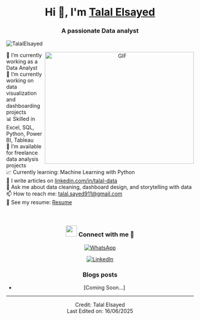   <h1 align="center">Hi 👋, I'm <a href="#" target="blank">Talal Elsayed</a></h1>
<h3 align="center">A passionate Data analyst</h3>

<p align="left">
  <img src="https://komarev.com/ghpvc/?username=TalalElsayed&label=Profile%20views&color=0e75b6&style=flat" alt="TalalElsayed" />
</p>

<a target="_blank" align="center">
  <img align="right" top="500" height="300" width="400" alt="GIF" src="https://media.giphy.com/media/SWoSkN6DxTszqIKEqv/giphy.gif">
</a>

 
 
 🔭 I’m currently working as a Data Analyst  
🌱 I’m currently working on data visualization and dashboarding projects  
📊 Skilled in Excel, SQL, Python, Power BI, Tableau  
🤝 I’m available for freelance data analysis projects  
📈 Currently learning: Machine Learning with Python  
📝 I write articles on [linkedin.com/in/talal-data](linkedin.com/in/talal-data      )  
💬 Ask me about data cleaning, dashboard design, and storytelling with data  
📫 How to reach me: talal.sayed911@gmail.com  
📄 See my resume: [Resume](#)  

<br/>

<h3 align="center">
  <img src="https://media.giphy.com/media/iY8CRBdQXODJSCERIr/giphy.gif" width="30" height="30"> Connect with me 🤝
</h3>


  <div align="center" class="icons-social">
  <!-- WhatsApp -->
<a target="_blank" href="https://wa.me/201091993568">
  <img src="https://img.icons8.com/color/48/000000/whatsapp--v1.png" alt="WhatsApp">
</a>

  
  </div>
  <p align="center">
  <div align="center" class="icons-social">
    <!-- LinkedIn -->
    <a target="_blank" href="https://linkedin.com/in/talal-data">
      <img src="https://img.icons8.com/doodle/40/000000/linkedin--v2.png" alt="LinkedIn">
    </a>

 
 

### Blogs posts

<!-- BLOG-POST-LIST:START -->
- [Coming Soon...]
<!-- BLOG-POST-LIST:END -->

---

Credit: Talal Elsayed  
Last Edited on: 16/06/2025
